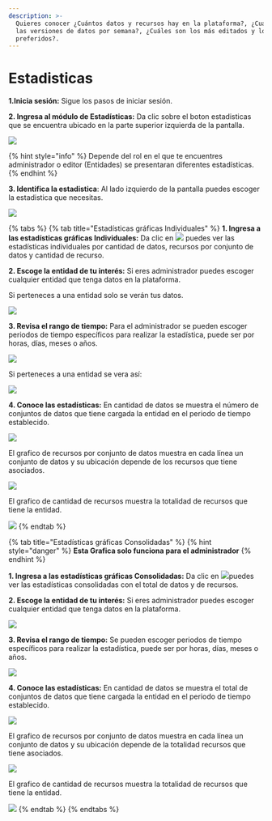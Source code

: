 ```yaml
---
description: >-
  Quieres conocer ¿Cuántos datos y recursos hay en la plataforma?, ¿Cuáles son
  las versiones de datos por semana?, ¿Cuáles son los más editados y los
  preferidos?.
---
```


# Estadisticas

**1.Inicia sesión:** Sigue los pasos de iniciar sesión.

**2. Ingresa al módulo de Estadísticas:** Da clic sobre el boton estadisticas que se encuentra ubicado en la parte superior izquierda de la pantalla.

![](../.gitbook/assets/48.png)

{% hint style="info" %}
Depende del rol en el que te encuentres administrador o editor \(Entidades\) se presentaran diferentes estadísticas.
{% endhint %}

**3. Identifica la estadistica**: Al lado izquierdo de la pantalla puedes escoger la estadistica que necesitas.

![](../.gitbook/assets/49.png)

{% tabs %}
{% tab title="Estadísticas gráficas Individuales" %}
**1.  Ingresa a las estadísticas gráficas Individuales:** Da clic en ![](../.gitbook/assets/50.png) puedes ver las estadísticas individuales por cantidad de datos, recursos por conjunto de datos y cantidad de recurso.

**2. Escoge la entidad de tu interés:** Si eres administrador puedes escoger cualquier entidad que tenga datos en la plataforma. 

Si perteneces a una entidad solo se verán tus datos.

![](../.gitbook/assets/51.png)

**3. Revisa el rango de tiempo:** Para el administrador se pueden escoger periodos de tiempo específicos para realizar la estadística, puede ser por horas, días, meses o años.   

![](../.gitbook/assets/53.png)

Si perteneces a una entidad se vera así:

![](../.gitbook/assets/58.png)

 **4. Conoce las estadísticas:** En cantidad de datos se muestra el número de conjuntos de datos que tiene cargada la entidad en el periodo de tiempo establecido. 

![](../.gitbook/assets/54.png)

El grafico de recursos por conjunto de datos muestra en cada línea un conjunto de datos y su ubicación depende de los recursos que tiene asociados.

![](../.gitbook/assets/55.png)

El grafico de cantidad de recursos muestra la totalidad de recursos que tiene la entidad.

![](../.gitbook/assets/56.png)
{% endtab %}

{% tab title="Estadísticas gráficas Consolidadas" %}
{% hint style="danger" %}
**Esta Grafica solo funciona para el administrador**
{% endhint %}

**1.  Ingresa a las estadísticas gráficas Consolidadas:** Da clic en ![](../.gitbook/assets/57.png)puedes ver las estadísticas consolidadas con el total de datos y de recursos.

**2. Escoge la entidad de tu interés:** Si eres administrador puedes escoger cualquier entidad que tenga datos en la plataforma.

![](../.gitbook/assets/51.png)

**3. Revisa el rango de tiempo:** Se pueden escoger periodos de tiempo específicos para realizar la estadística, puede ser por horas, días, meses o años.   

![](../.gitbook/assets/53.png)

 **4. Conoce las estadísticas:** En cantidad de datos se muestra el total de conjuntos de datos que tiene cargada la entidad en el periodo de tiempo establecido. 

![](../.gitbook/assets/59.png)

El grafico de recursos por conjunto de datos muestra en cada línea un conjunto de datos y su ubicación depende de la totalidad recursos que tiene asociados.

![](../.gitbook/assets/60.png)

El grafico de cantidad de recursos muestra la totalidad de recursos que tiene la entidad.

![](../.gitbook/assets/61.png)
{% endtab %}
{% endtabs %}

